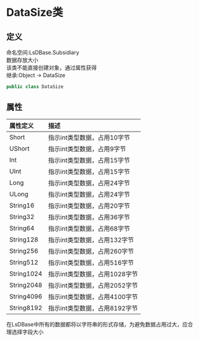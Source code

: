 # DataSize类
## 定义
命名空间:LsDBase.Subsidiary    
数据存放大小    
该类不能直接创建对象，通过属性获得   
继承:Object -> DataSize   
```C#
public class DataSize
```
## 属性
|属性定义|描述|
|:----|:----|
|Short|指示int类型数据，占用10字节|
|UShort|指示int类型数据，占用9字节|
|Int|指示int类型数据，占用15字节|
|UInt|指示int类型数据，占用15字节|
|Long|指示int类型数据，占用24字节|
|ULong|指示int类型数据，占用24字节|
|String16|指示int类型数据，占用20字节|
|String32|指示int类型数据，占用36字节|
|String64|指示int类型数据，占用68字节|
|String128|指示int类型数据，占用132字节|
|String256|指示int类型数据，占用260字节|
|String512|指示int类型数据，占用516字节|
|String1024|指示int类型数据，占用1028字节|
|String2048|指示int类型数据，占用2052字节|
|String4096|指示int类型数据，占用4100字节|
|String8192|指示int类型数据，占用8192字节|
在LsDBase中所有的数据都将以字符串的形式存储，为避免数据占用过大，应合理选择字段大小